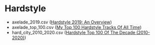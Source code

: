 # Hardstyle
 - axelade_2019.csv ([Hardstyle 2019: An Overview](https://www.youtube.com/watch?v=TT7fwBrJFW0))
 - axelade_top_100.csv ([My Top 100 Hardstyle Tracks Of All Time](https://www.youtube.com/watch?v=XMjpIQDw7tY))
 - hard_city_2010_2020.csv ([Hardstyle Top 100 Of The Decade (2010-2020)](https://www.youtube.com/watch?v=s-asmQg2j30))
